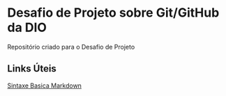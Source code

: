 #  Desafio de Projeto sobre Git/GitHub da DIO
Repositório criado para o Desafio de Projeto 

##  Links Úteis
[Sintaxe Basica Markdown](https://www.markdownguide.org/basic-syntax/)
